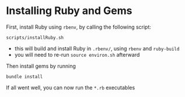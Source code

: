 # Installing Ruby and Gems

First, install Ruby using `rbenv`, by calling the following script:
```
scripts/installRuby.sh
```
- this will build and install Ruby in `.rbenv/`, using `rbenv` and `ruby-build`
- you will need to re-run `source environ.sh` afterward

Then install gems by running
```
bundle install
```
If all went well, you can now run the `*.rb` executables
